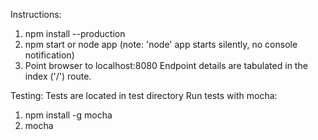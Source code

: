 Instructions:
 1. npm install --production
 2. npm start or node app (note: 'node' app starts silently, no console notification)
 3. Point browser to localhost:8080
Endpoint details are tabulated in the index ('/') route.

Testing:
Tests are located in test directory
Run tests with mocha:
 1. npm install -g mocha
 2. mocha